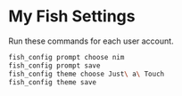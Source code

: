 # My Fish Settings

Run these commands for each user account.
```bash
fish_config prompt choose nim
fish_config prompt save
fish_config theme choose Just\ a\ Touch
fish_config theme save
```
